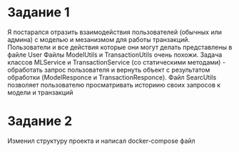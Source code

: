 # Задание 1
Я постарался отразить взаимодействия пользователей (обычных или админа) с моделью и мезанизмом для работы транзакций.
Пользователи и все действия которые они могут делать представлены в файле User
Файлы ModelUtils и TransactionUtils очень похожи. Задача классов MLService и TransactionService (со статическими методами) - обработать запрос пользователя и вернуть объект с результатом обработки (ModelResponce и TransactionResponce). 
Файл SearcUtils позволяет пользователю просматривать историию своих запросов к модели и транзакций

# Задание 2
Изменил структуру проекта и написал docker-compose файл
